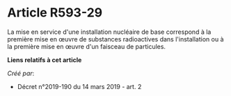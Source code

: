 # Article R593-29

La mise en service d'une installation nucléaire de base correspond à la première mise en œuvre de substances radioactives
dans l'installation ou à la première mise en œuvre d'un faisceau de particules.

**Liens relatifs à cet article**

_Créé par_:

  - Décret n°2019-190 du 14 mars 2019 - art. 2
